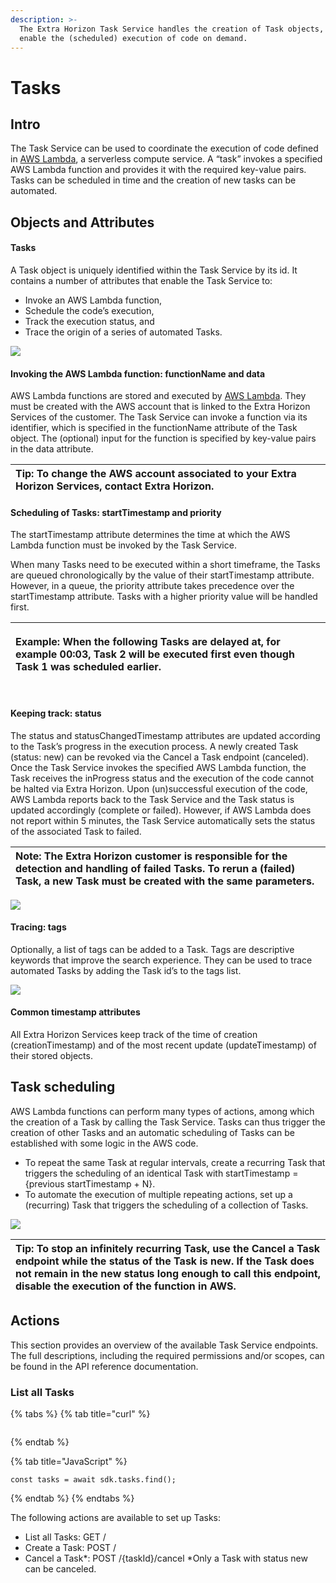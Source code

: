 ```yaml
---
description: >-
  The Extra Horizon Task Service handles the creation of Task objects, which
  enable the (scheduled) execution of code on demand.
---
```


# Tasks

## Intro

The Task Service can be used to coordinate the execution of code defined in [AWS Lambda](https://aws.amazon.com/lambda/), a serverless compute service. A “task” invokes a specified AWS Lambda function and provides it with the required key-value pairs. Tasks can be scheduled in time and the creation of new tasks can be automated.

## Objects and Attributes

#### Tasks

A Task object is uniquely identified within the Task Service by its id. It contains a number of attributes that enable the Task Service to: 

* Invoke an AWS Lambda function,
* Schedule the code’s execution,
* Track the execution status, and
* Trace the origin of a series of automated Tasks.

![](https://lh3.googleusercontent.com/eQ0F4Qq-zv3rrAhsBrmlM4IR3lkTjtWUacXCnjYPwsLPYwl3w7d0OR2um2KZKAje1P4gAQARgt_cmWQiuyx1P0d2rHW_TxzUfdwH9j5k4n3-dp2w1gsp3MbO1V9JCGVWhdne66k=s0)

#### Invoking the AWS Lambda function: functionName and data

AWS Lambda functions are stored and executed by [AWS Lambda](https://aws.amazon.com/lambda/). They must be created with the AWS account that is linked to the Extra Horizon Services of the customer. The Task Service can invoke a function via its identifier, which is specified in the functionName attribute of the Task object. The \(optional\) input for the function is specified by key-value pairs in the data attribute.

| Tip: To change the AWS account associated to your Extra Horizon Services, contact Extra Horizon.  |
| :--- |


#### Scheduling of Tasks: startTimestamp and priority 

The startTimestamp attribute determines the time at which the AWS Lambda function must be invoked by the Task Service. 

When many Tasks need to be executed within a short timeframe, the Tasks are queued chronologically by the value of their startTimestamp attribute. However, in a queue, the priority attribute takes precedence over the startTimestamp attribute. Tasks with a higher priority value will be handled first. 

<table>
  <thead>
    <tr>
      <th style="text-align:left">
        <p>Example: When the following Tasks are delayed at, for example 00:03, Task
          2 will be executed first even though Task 1 was scheduled earlier.</p>
        <p>
          <img src="https://lh3.googleusercontent.com/76us0Q5coMTdlFLz4LvePrFUVK2A5ck5LWWp8ZKp8u373pI1IudCiXb06aHGTBfwmxLv9-suLfAn5vohTB9BBM-kBIqaC3xQ4rehfHBPFXIOOIpRMgnDWZg2JOVN8B_HO_UZOmc=s0"
          alt/>
        </p>
      </th>
    </tr>
  </thead>
  <tbody></tbody>
</table>

#### Keeping track: status

The status and statusChangedTimestamp attributes are updated according to the Task’s progress in the execution process. A newly created Task \(status: new\) can be revoked via the Cancel a Task endpoint \(canceled\). Once the Task Service invokes the specified AWS Lambda function, the Task receives the inProgress status and the execution of the code cannot be halted via Extra Horizon. Upon \(un\)successful execution of the code, AWS Lambda reports back to the Task Service and the Task status is updated accordingly \(complete or failed\). However, if AWS Lambda does not report within 5 minutes, the Task Service automatically sets the status of the associated Task to failed.

| Note: The Extra Horizon customer is responsible for the detection and handling of failed Tasks. To rerun a \(failed\) Task, a new Task must be created with the same parameters.  |
| :--- |


![](https://lh6.googleusercontent.com/af5KNmsUUbeSMWvMsNd27lX2m1O5sQlQq4UyIZFC6pYtUlNFJioAG6OiDVidT52T8nt1iClUDsmaDveT71ej6QkVmRQGrgkxt8CztZTOkcw0IBrACEQhEYf5jw_wEMKNmZabTac=s0)

#### Tracing: tags 

Optionally, a list of tags can be added to a Task. Tags are descriptive keywords that improve the search experience. They can be used to trace automated Tasks by adding the Task id’s to the tags list.

![](https://lh6.googleusercontent.com/PW2W8o26gksG1xY0iigUXredPdTQuv_iH-FfdYewqXNqp1rLAGQKrSSXuGeQMAavZYF9E3WtzbmnY2_KIJE07rdJmlyfPoyJal-U6eM62vrRCXllCTqbF7jQP-eaTnteZZt_Gi4=s0)

#### Common timestamp attributes

All Extra Horizon Services keep track of the time of creation \(creationTimestamp\) and of the most recent update \(updateTimestamp\) of their stored objects.

## Task scheduling

AWS Lambda functions can perform many types of actions, among which the creation of a Task by calling the Task Service. Tasks can thus trigger the creation of other Tasks and an automatic scheduling of Tasks can be established with some logic in the AWS code. 

* To repeat the same Task at regular intervals, create a recurring Task that triggers the scheduling of an identical Task with startTimestamp = {previous startTimestamp + N}.
* To automate the execution of multiple repeating actions, set up a \(recurring\) Task that triggers the scheduling of a collection of Tasks.

![](https://lh5.googleusercontent.com/MBbXkcRf4eh3FeHU34PhUDVURT5LFVnEWWCIxFSFCYH1-xVhJGtZTimJcqB0xZoSGK45E2gzRmK1eD_x-eIPhvu1bB7Kk3AvT3NFR4L17BqgO0MtJjI9hShhlkCh_MR4EvFNKtg=s0)

| Tip: To stop an infinitely recurring Task, use the Cancel a Task endpoint while the status of the Task is new. If the Task does not remain in the new status long enough to call this endpoint, disable the execution of the function in AWS. |
| :--- |


## Actions 

This section provides an overview of the available Task Service endpoints. The full descriptions, including the required permissions and/or scopes, can be found in the API reference documentation.

### List all Tasks

{% tabs %}
{% tab title="curl" %}
```text

```
{% endtab %}

{% tab title="JavaScript" %}
```text
const tasks = await sdk.tasks.find();
```
{% endtab %}
{% endtabs %}

The following actions are available to set up Tasks:

* List all Tasks: GET /
* Create a Task: POST / 
* Cancel a Task\*: POST /{taskId}/cancel \*Only a Task with status new can be canceled.   

